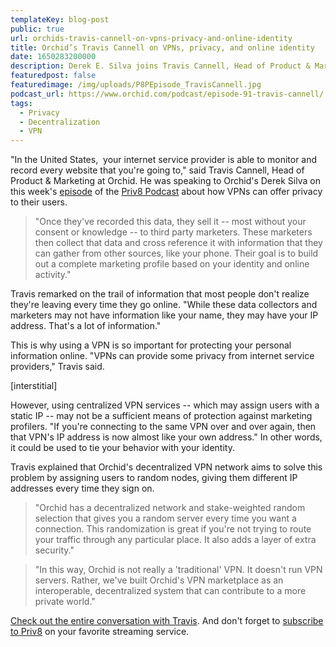 ```yaml
---
templateKey: blog-post
public: true
url: orchids-travis-cannell-on-vpns-privacy-and-online-identity
title: Orchid’s Travis Cannell on VPNs, privacy, and online identity 
date: 1650283200000
description: Derek E. Silva joins Travis Cannell, Head of Product & Marketing at Orchid. A great conversation on how Travis first met Co-founder Jay Freeman at the College of Creative Studies in Santa Barbara, why Orchid’s VPN is different from other privacy tools, and his predictions on the future of the Internet.
featuredpost: false
featuredimage: /img/uploads/P8PEpisode_TravisCannell.jpg
podcast_url: https://www.orchid.com/podcast/episode-91-travis-cannell/
tags:
  - Privacy
  - Decentralization
  - VPN
---
```

"In the United States,  your internet service provider is able to monitor and record every website that you're going to," said Travis Cannell, Head of Product & Marketing at Orchid. He was speaking to Orchid's Derek Silva on this week's [episode](https://www.orchid.com/podcast/episode-91-travis-cannell/) of the [Priv8 Podcast](https://www.orchid.com/podcast/) about how VPNs can offer privacy to their users.

> "Once they've recorded this data, they sell it -- most without your consent or knowledge -- to third party marketers. These marketers then collect that data and cross reference it with information that they can gather from other sources, like your phone. Their goal is to build out a complete marketing profile based on your identity and online activity."

Travis remarked on the trail of information that most people don't realize they're leaving every time they go online. "While these data collectors and marketers may not have information like your name, they may have your IP address. That's a lot of information."

This is why using a VPN is so important for protecting your personal information online. "VPNs can provide some privacy from internet service providers," Travis said.

[interstitial]

However, using centralized VPN services -- which may assign users with a static IP -- may not be a sufficient means of protection against marketing profilers. "If you're connecting to the same VPN over and over again, then that VPN's IP address is now almost like your own address." In other words, it could be used to tie your behavior with your identity.

Travis explained that Orchid's decentralized VPN network aims to solve this problem by assigning users to random nodes, giving them different IP addresses every time they sign on.

> "Orchid has a decentralized network and stake-weighted random selection that gives you a random server every time you want a connection. This randomization is great if you're not trying to route your traffic through any particular place. It also adds a layer of extra security."

> "In this way, Orchid is not really a 'traditional' VPN. It doesn't run VPN servers. Rather, we've built Orchid's VPN marketplace as an interoperable, decentralized system that can contribute to a more private world."

[Check out the entire conversation with Travis](https://www.orchid.com/podcast/episode-91-travis-cannell/). And don't forget to  [subscribe to Priv8](https://www.orchid.com/podcast/)  on your favorite streaming service.
